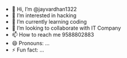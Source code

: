 - 👋 Hi, I’m @jayvardhan1322
- 👀 I’m interested in hacking
- 🌱 I’m currently learning coding
- 💞️ I’m looking to collaborate with IT Company
- 📫 How to reach me 9588802883
- 😄 Pronouns: ...
- ⚡ Fun fact: ...

<!---
jayvardhan1322/jayvardhan1322 is a ✨ special ✨ repository because its `README.md` (this file) appears on your GitHub profile.
You can click the Preview link to take a look at your changes.
--->

